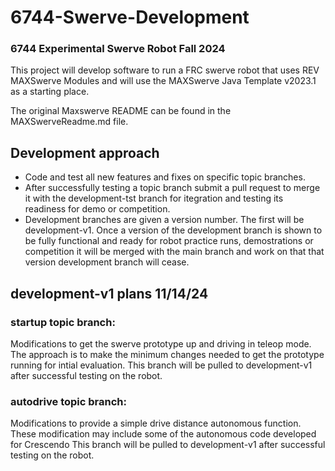 # 6744-Swerve-Development

### 6744 Experimental Swerve Robot Fall 2024
This project will develop software to run a FRC swerve robot that uses REV MAXSwerve Modules and will use the MAXSwerve Java Template v2023.1 as a starting place.

The original Maxswerve README can be found in the MAXSwerveReadme.md file.

## Development approach

- Code and test all new features and fixes on specific topic branches. 
- After successfully testing a topic branch submit a pull request to merge it with the development-tst branch for itegration and testing its readiness for demo or competition. 
- Development branches are given a version number. The first will be development-v1. Once a version of the development branch is shown to be fully functional and ready for robot practice runs, demostrations or competition it will be merged with the main branch and work on that that version development branch will cease.

## development-v1 plans 11/14/24

### startup topic branch:
 Modifications to get the swerve prototype up and driving in teleop mode. The approach is to make the minimum changes needed to get the prototype running for intial evaluation. This branch will be pulled to development-v1 after successful testing on the robot.

### autodrive topic branch:
Modifications to provide a simple drive distance autonomous function. These modification may include some of the autonomous code developed for Crescendo This branch will be pulled to development-v1 after successful testing on the robot.
